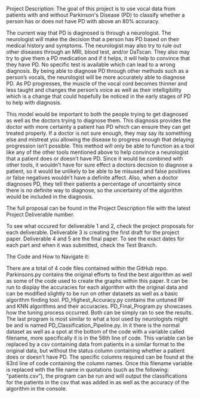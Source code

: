 Project Description: The goal of this project is to use vocal data from patients with and without Parkinson's Disease (PD) to classify whether a person has or does not have PD with above an 80% accuracy.

The current way that PD is diagnosed is through a neurologist. The neurologist will make the decision that a person has PD based on their medical history and symptoms. The neurologist may also try to rule out other diseases through an MRI, blood test, and/or DaTscan. They also may try to give them a PD medication and if it helps, it will help to convince that they have PD. No specific test is available which can lead to a wrong diagnosis. By being able to diagnose PD through other methods such as a person’s vocals, the neurologist will be more accurately able to diagnose PD. As PD progresses, the muscle of the vocal cord becomes thinner and less taught and changes the person’s voice as well as their intelligibility which is a change that could hopefully be noticed in the early stages of PD to help with diagnosis.

This model would be important to both the people trying to get diagnosed as well as the doctors trying to diagnose them. This diagnosis provides the doctor with more certainty a patient has PD which can ensure they can get treated properly. If a doctor is not sure enough, they may say its something else and mistreat you allowing the disease to progress enough that delaying progression isn’t possible. This method will only be able to function as a tool like any of the other tools mentioned above to help convince a neurologist that a patient does or doesn’t have PD. Since it would be combined with other tools, it wouldn’t have for sure effect a doctors decision to diagnose a patient, so it would be unlikely to be able to be misused and false positives or false negatives wouldn’t have a definite affect. Also, when a doctor diagnoses PD, they tell their patients a percentage of uncertainty since there is no definite way to diagnose, so the uncertainty of the algorithm would be included in the diagnosis.

The full proposal can be found in the Project Description file with the latest Project Deliverable number.

To see what occured for deliverable 1 and 2, check the project proposals for each deliverable. Deliverable 3 is creating the first draft for the project paper. Deliverable 4 and 5 are the final paper. To see the exact dates for each part and when it was submitted, check the Test Branch. 

The Code and How to Navigate it:

There are a total of 4 code files contained within the GitHub repo. 
Parkinsons.py contains the original efforts to find the best algorithm as well as some of the code used to create the graphs within this paper. It can be run to display the accuracies for each algorithm with the original data and can be modified slightly to be run on other datasets as well as a basic algorithm finding tool.
PD_Highest_Accuracy.py contains the untuned RF and KNN algorithms and their accuracies. PD_Final_Program.py showcases how the tuning process occurred. Both can be simply ran to see the results. 
The last program is most similar to what a tool used by neurologists might be and is named PD_Classification_Pipeline.py. In it there is the normal dataset as well as a spot at the bottom of the code with a variable called filename, more specifically it is in the 56th line of code. This variable can be replaced by a csv containing data from patients in a similar format to the original data, but without the status column containing whether a patient does or doesn’t have PD. The specific columns required can be found at the 63rd line of code containing the column names. Once this filename variable is replaced with the file name in quotations (such as the following: “patients.csv”), the program can be run and will output the classifications for the patients in the csv that was added in as well as the accuracy of the algorithm in the console. 
